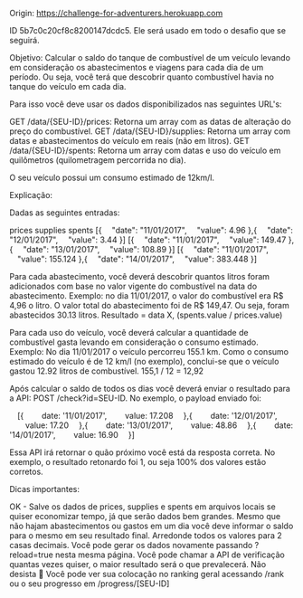 
Origin: https://challenge-for-adventurers.herokuapp.com

ID 5b7c0c20cf8c8200147dcdc5. Ele será usado em todo o desafio que se seguirá.

Objetivo: Calcular o saldo do tanque de combustível de um veículo levando em consideração os abastecimentos e viagens para cada dia de um período. Ou seja, você terá que descobrir quanto combustível havia no tanque do veículo em cada dia. 

Para isso você deve usar os dados disponibilizados nas seguintes URL's:

GET /data/{SEU-ID}/prices: Retorna um array com as datas de alteração do preço do combustível.
GET /data/{SEU-ID}/supplies: Retorna um array com datas e abastecimentos do veículo em reais (não em litros).
GET /data/{SEU-ID}/spents: Retorna um array com datas e uso do veículo em quilômetros (quilometragem percorrida no dia).

O seu veículo possui um consumo estimado de 12km/l.

Explicação:

Dadas as seguintes entradas:

prices	supplies	spents
[{
 "date": "11/01/2017",
 "value": 4.96
},{
 "date": "12/01/2017",
 "value": 3.44
}]	[{
 "date": "11/01/2017",
 "value": 149.47
},{
 "date": "13/01/2017",
 "value": 108.89
}]	[{
 "date": "11/01/2017",
 "value": 155.124
},{
 "date": "14/01/2017",
 "value": 383.448
}]

Para cada abastecimento, você deverá descobrir quantos litros foram adicionados com base no valor vigente do combustível na data do abastecimento.
Exemplo: no dia 11/01/2017, o valor do combustível era R$ 4,96 o litro. O valor total do abastecimento foi de R$ 149,47. Ou seja, foram abastecidos 30.13 litros.
Resultado = data X, (spents.value / prices.value)

Para cada uso do veículo, você deverá calcular a quantidade de combustível gasta levando em consideração o consumo estimado.
Exemplo: No dia 11/01/2017 o veículo percorreu 155.1 km. Como o consumo estimado do veículo é de 12 km/l (no exemplo), conclui-se que o veículo gastou 12.92 litros de combustível.
155,1 / 12 = 12,92


Após calcular o saldo de todos os dias você deverá enviar o resultado para a API: POST /check?id=SEU-ID. No exemplo, o payload enviado foi:

 [{ 
  date: '11/01/2017',
  value: 17.208
 },{
  date: '12/01/2017',
  value: 17.20
 },{
  date: '13/01/2017',
  value: 48.86
 },{
  date: '14/01/2017',
  value: 16.90
 }]

Essa API irá retornar o quão próximo você está da resposta correta. No exemplo, o resultado retonardo foi 1, ou seja 100% dos valores estão corretos.

Dicas importantes:

OK - Salve os dados de prices, supplies e spents em arquivos locais se quiser economizar tempo, já que serão dados bem grandes.
Mesmo que não hajam abastecimentos ou gastos em um dia você deve informar o saldo para o mesmo em seu resultado final.
Arredonde todos os valores para 2 casas decimais.
Você pode gerar os dados novamente passando ?reload=true nesta mesma página.
Você pode chamar a API de verificação quantas vezes quiser, o maior resultado será o que prevalecerá.
Não desista 🙂
Você pode ver sua colocação no ranking geral acessando /rank ou o seu progresso em /progress/[SEU-ID]
